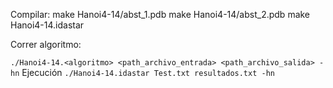 Compilar:
make Hanoi4-14/abst_1.pdb
make Hanoi4-14/abst_2.pdb
make Hanoi4-14.idastar

Correr algoritmo:

`./Hanoi4-14.<algoritmo> <path_archivo_entrada> <path_archivo_salida> -hn`
Ejecución 
`./Hanoi4-14.idastar Test.txt resultados.txt -hn`